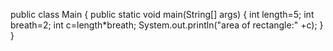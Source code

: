 public class Main
{
    public static void main(String[] args)
    {
    int length=5;
    int breath=2;
    int c=length*breath;
    System.out.println("area of rectangle:" +c);
    }
}
